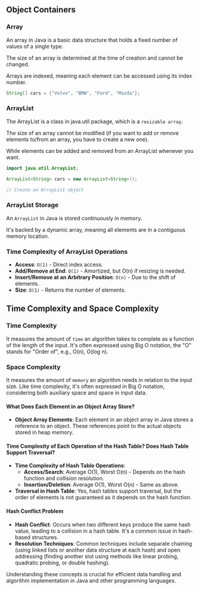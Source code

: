 ## Object Containers
### Array
An array in Java is a basic data structure that holds a fixed number of values of a single type.<br>

The size of an array is determined at the time of creation and cannot be changed. <br>

Arrays are indexed, meaning each element can be accessed using its index number.
```java
String[] cars = {"Volvo", "BMW", "Ford", "Mazda"};
```
### ArrayList
The ArrayList is a class in java.util package, which is a `resizable array`.

The size of an array cannot be modified (if you want to add or remove elements to/from an array, you have to create a new one).<br>

While elements can be added and removed from an ArrayList whenever you want. 
```java
import java.util.ArrayList; 

ArrayList<String> cars = new ArrayList<String>();

// Create an ArrayList object
```

### ArrayList Storage
An `ArrayList` in Java is stored continuously in memory.<br>

It's backed by a dynamic array, meaning all elements are in a contiguous memory location.

### Time Complexity of ArrayList Operations
- **Access**: `O(1)` - Direct index access.
- **Add/Remove at End**: `O(1)` - Amortized, but O(n) if resizing is needed.
- **Insert/Remove at an Arbitrary Position**: `O(n)` - Due to the shift of elements.
- **Size**: `O(1)` - Returns the number of elements.

## Time Complexity and Space Complexity
### Time Complexity
It measures the amount of `time` an algorithm takes to complete as a function of the length of the input. It's often expressed using Big O notation, the "O" stands for "Order of", e.g., O(n), O(log n).

### Space Complexity
It measures the amount of `memory` an algorithm needs in relation to the input size. Like time complexity, it's often expressed in Big O notation, considering both auxiliary space and space in input data.

<!-- ? -->
#### What Does Each Element in an Object Array Store?
- **Object Array Elements**: Each element in an object array in Java stores a reference to an object. These references point to the actual objects stored in heap memory.

<!-- ? -->
#### Time Complexity of Each Operation of the Hash Table? Does Hash Table Support Traversal?
- **Time Complexity of Hash Table Operations**:
  - **Access/Search**: Average O(1), Worst O(n) - Depends on the hash function and collision resolution.
  - **Insertion/Deletion**: Average O(1), Worst O(n) - Same as above.
- **Traversal in Hash Table**: Yes, hash tables support traversal, but the order of elements is not guaranteed as it depends on the hash function.

<!-- ? -->
#### Hash Conflict Problem
- **Hash Conflict**: Occurs when two different keys produce the same hash value, leading to a collision in a hash table. It's a common issue in hash-based structures.
- **Resolution Techniques**: Common techniques include separate chaining (using linked lists or another data structure at each hash) and open addressing (finding another slot using methods like linear probing, quadratic probing, or double hashing).

Understanding these concepts is crucial for efficient data handling and algorithm implementation in Java and other programming languages.
